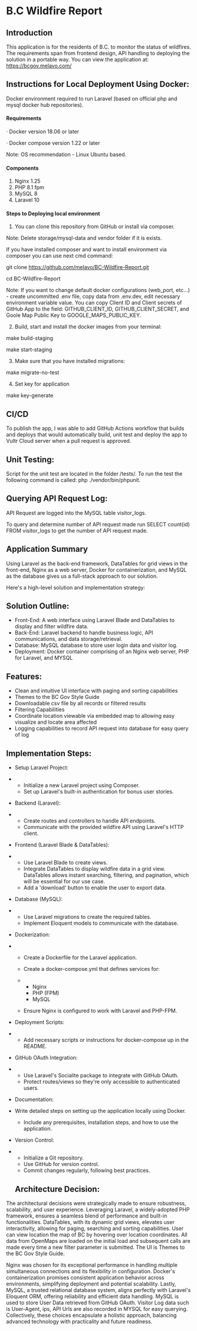 # **B.C Wildfire Report**

## **Introduction**

This application is for the residents of B.C. to monitor the status of wildfires. The requirements span from frontend design, API handling to deploying the solution in a portable way.  You can view the application at: https://bcgov.melavo.com/

## **Instructions for Local Deployment Using Docker:**

Docker environment required to run Laravel (based on official php and mysql docker hub repositories).

#### Requirements

· Docker version 18.06 or later

· Docker compose version 1.22 or later

Note: OS recommendation - Linux Ubuntu based.

#### Components

1. Nginx 1.25
2. PHP 8.1 fpm
3. MySQL 8
4. Laravel 10



#### **Steps to Deploying local environment**

1. You can clone this repository from GitHub or install via composer.

Note: Delete storage/mysql-data and vendor folder if it is exists.

If you have installed composer and want to install environment via composer you can use next cmd command:

git clone https://github.com/melavo/BC-Wildfire-Report.git

cd BC-Wildfire-Report

Note: If you want to change default docker configurations (web_port, etc...) - create uncommitted .env file, copy data from .env.dev, edit necessary environment variable value.  You can copy Client ID and Client secrets of GitHub App to the field: GITHUB_CLIENT_ID, GITHUB_CLIENT_SECRET, and Goole Map Public Key to GOOGLE_MAPS_PUBLIC_KEY.

2. Build, start and install the docker images from your terminal:

make build-staging

make start-staging

3. Make sure that you have installed migrations:

make migrate-no-test

4. Set key for application

make key-generate



## CI/CD

To publish the app, I was able to add GitHub Actions workflow that builds and deploys that would automatically build, unit test and deploy the app to Vultr Cloud server when a pull request is approved. 

## **Unit Testing:**	

Script for the unit test are located in the folder /tests/. To run the test the following command is called: php ./vendor/bin/phpunit.

## **Querying API Request Log:**	

API Request are logged into the MySQL table visitor_logs. 

To query and determine number of API request made run SELECT count(id) FROM  visitor_logs to get the number of API request made.



## **Application Summary**

Using Laravel as the back-end framework, DataTables for grid views in the front-end, Nginx as a web server, Docker for containerization, and MySQL as the database gives us a full-stack approach to our solution.

Here's a high-level solution and implementation strategy:

## **Solution Outline:**

- Front-End: A web interface using Laravel Blade and DataTables to display and filter wildfire data.
- Back-End: Laravel backend to handle business logic, API communications, and data storage/retrieval.
- Database: MySQL database to store user login data and visitor log.
- Deployment: Docker container comprising of an Nginx web server, PHP for Laravel, and MYSQL 

## **Features:**

- Clean and intuitive UI interface with paging and sorting capabilities
- Themes to the BC Gov Style Guide
- Downloadable csv file by all records or filtered results
- Filtering Capabilities
- Coordinate location viewable via embedded map to allowing easy visualize and locate area affected
- Logging capabilities to record API request into database for easy query of log  

## **Implementation Steps:**

- Setup Laravel Project:

- - Initialize a new Laravel project using Composer.
  - Set up Laravel's built-in authentication for bonus user stories.

- Backend (Laravel):

- - Create routes and controllers to handle API endpoints.
  - Communicate with the provided wildfire API using Laravel's HTTP client.

- Frontend (Laravel Blade & DataTables):

- - Use Laravel Blade to create views.
  - Integrate DataTables to display wildfire data in a grid view. DataTables allows instant searching, filtering, and pagination, which will be essential for our use case.
  - Add a 'download' button to enable the user to export data.

- Database (MySQL):

- - Use Laravel migrations to create the required tables.
  - Implement Eloquent models to communicate with the database.

- Dockerization:

- - Create a Dockerfile for the Laravel application.

  - Create a docker-compose.yml that defines services for:

  - - Nginx
    - PHP (FPM)
    - MySQL

  - Ensure Nginx is configured to work with Laravel and PHP-FPM.

- Deployment Scripts:

- - Add necessary scripts or instructions for docker-compose up in the README.

- GitHub OAuth Integration:

- - Use Laravel's Socialite package to integrate with GitHub OAuth.
  - Protect routes/views so they're only accessible to authenticated users.

- Documentation:

- Write detailed steps on setting up the application locally using Docker.
  - Include any prerequisites, installation steps, and how to use the application.

- Version Control:

- - Initialize a Git repository.
  - Use GitHub for version control.
  - Commit changes regularly, following best practices.


  ## **Architecture Decision:**

The architectural decisions were strategically made to ensure robustness, scalability, and user experience. Leveraging Laravel, a widely-adopted PHP framework, ensures a seamless blend of performance and built-in functionalities. DataTables, with its dynamic grid views, elevates user interactivity, allowing for paging, searching and sorting capabilities. User can view location the map of BC by hovering over location coordinates. All data from OpenMaps are loaded on the initial load  and subsequent calls are made every time a new filter parameter is submitted. The UI is Themes to the BC Gov Style Guide.  

Nginx was chosen for its exceptional performance in handling multiple simultaneous connections and its flexibility in configuration. Docker's containerization promises consistent application behavior across environments, simplifying deployment and potential scalability. Lastly, MySQL, a trusted relational database system, aligns perfectly with Laravel's Eloquent ORM, offering reliability and efficient data handling. MySQL is used to store User Data retrieved from GitHub OAuth. Visitor Log data such is User-Agent, ips, API Urls are also recorded in MYSQL for easy querying.  Collectively, these choices encapsulate a holistic approach, balancing advanced technology with practicality and future readiness.
